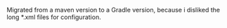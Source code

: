 Migrated from a maven version to a Gradle version, because i disliked the long *.xml files for configuration.

